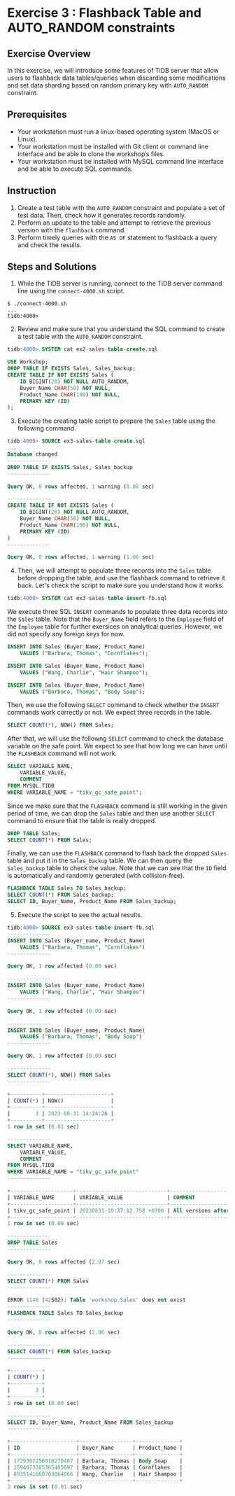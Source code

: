 # Exercise 3 : Flashback Table and AUTO_RANDOM constraints

## Exercise Overview
In this exercise, we will introduce some features of TiDB server that allow users to flashback data tables/queries when discarding some modifications and set data sharding based on random primary key with `AUTO_RANDOM` constraint.

## Prerequisites
* Your workstation must run a linux-based operating system (MacOS or Linux).
* Your workstation must be installed with Git client or command line interface and be able to clone the workshop’s files.
* Your workstation must be installed with MySQL command line interface and be able to execute SQL commands.

## Instruction
1. Create a test table with the `AUTO_RANDOM` constraint and populate a set of test data. Then, check how it generates records randomly.
2. Perform an update to the table and attempt to retrieve the previous version with the `flashback` command.
3. Perform timely queries with the `AS OF` statement to flashback a query and check the results.

## Steps and Solutions
1. While the TiDB server is running, connect to the TiDB server command line using the `connect-4000.sh` script.

```console
$ ./connect-4000.sh
...
tidb:4000>
```

2. Review and make sure that you understand the SQL command to create a test table with the `AUTO_RANDOM` constraint.

```sql
tidb:4000> SYSTEM cat ex2-sales-table-create.sql

USE Workshop;
DROP TABLE IF EXISTS Sales, Sales_backup;
CREATE TABLE IF NOT EXISTS Sales (
    ID BIGINT(20) NOT NULL AUTO_RANDOM,
    Buyer_Name CHAR(50) NOT NULL,
    Product_Name CHAR(100) NOT NULL,
    PRIMARY KEY (ID)
);
```

3. Execute the creating table script to prepare the `Sales` table using the following command.

```sql
tidb:4000> SOURCE ex3-sales-table-create.sql
...
Database changed
--------------
DROP TABLE IF EXISTS Sales, Sales_backup
--------------

Query OK, 0 rows affected, 1 warning (8.08 sec)

--------------
CREATE TABLE IF NOT EXISTS Sales (
    ID BIGINT(20) NOT NULL AUTO_RANDOM,
    Buyer_Name CHAR(50) NOT NULL,
    Product_Name CHAR(100) NOT NULL,
    PRIMARY KEY (ID)
)
--------------

Query OK, 0 rows affected, 1 warning (1.06 sec)
```

4. Then, we will attempt to populate three records into the `Sales` table before dropping the table, and use the flashback command to retrieve it back. Let's check the script to make sure you understand how it works.

```sql
tidb:4000> SYSTEM cat ex3-sales-table-insert-fb.sql
```

We execute three SQL `INSERT` commands to populate three data records into the `Sales` table. Note that the `Buyer_Name` field refers to the `Employee` field of the `Employee` table for further exersices on analytical queries. However, we did not specify any foreign keys for now.

```sql
INSERT INTO Sales (Buyer_Name, Product_Name) 
    VALUES ("Barbara, Thomas", "Cornflakes");

INSERT INTO Sales (Buyer_Name, Product_Name)
    VALUES ("Wang, Charlie", "Hair Shampoo");

INSERT INTO Sales (Buyer_Name, Product_Name)
    VALUES ("Barbara, Thomas", "Body Soap");
```

Then, we use the following `SELECT` command to check whether the `INSERT` commands work correctly or not. We expect three records in the table.

```sql
SELECT COUNT(*), NOW() FROM Sales;
```

After that, we will use the followng `SELECT` command to check the database variable on the safe point. We expect to see that how long we can have until the `FLASHBACK` command will not work.

```sql
SELECT VARIABLE_NAME,
    VARIABLE_VALUE,
    COMMENT
FROM MYSQL.TIDB
WHERE VARIABLE_NAME = "tikv_gc_safe_point";
```

Since we make sure that the `FLASHBACK` command is still working in the given period of time, we can drop the `Sales` table and then use another `SELECT` command to ensure that the table is really dropped.

```sql
DROP TABLE Sales;
SELECT COUNT(*) FROM Sales;
```

Finally, we can use the `FLASHBACK` command to flash back the dropped `Sales` table and put it in the `Sales_backup` table. We can then query the `Sales_backup` table to check the value. Note that we can see that the `ID` field is automatically and randomly generated (with collision-free).

```sql
FLASHBACK TABLE Sales TO Sales_backup;
SELECT COUNT(*) FROM Sales_backup;
SELECT ID, Buyer_Name, Product_Name FROM Sales_backup;
```

5. Execute the script to see the actual results.

```sql
tidb:4000> SOURCE ex3-sales-table-insert-fb.sql
--------------
INSERT INTO Sales (Buyer_name, Product_Name) 
    VALUES ("Barbara, Thomas", "Cornflakes")
--------------

Query OK, 1 row affected (0.00 sec)

--------------
INSERT INTO Sales (Buyer_name, Product_Name)
    VALUES ("Wang, Charlie", "Hair Shampoo")
--------------

Query OK, 1 row affected (0.00 sec)

--------------
INSERT INTO Sales (Buyer_name, Product_Name)
    VALUES ("Barbara, Thomas", "Body Soap")
--------------

Query OK, 1 row affected (0.00 sec)

--------------
SELECT COUNT(*), NOW() FROM Sales
--------------

+----------+---------------------+
| COUNT(*) | NOW()               |
+----------+---------------------+
|        3 | 2023-08-31 14:24:26 |
+----------+---------------------+
1 row in set (0.01 sec)

--------------
SELECT VARIABLE_NAME,
    VARIABLE_VALUE,
    COMMENT
FROM MYSQL.TIDB
WHERE VARIABLE_NAME = "tikv_gc_safe_point"
--------------

+--------------------+-----------------------------+--------------------------------------------------------------+
| VARIABLE_NAME      | VARIABLE_VALUE              | COMMENT                                                      |
+--------------------+-----------------------------+--------------------------------------------------------------+
| tikv_gc_safe_point | 20230831-10:37:12.758 +0700 | All versions after safe point can be accessed. (DO NOT EDIT) |
+--------------------+-----------------------------+--------------------------------------------------------------+
1 row in set (0.00 sec)

--------------
DROP TABLE Sales
--------------

Query OK, 0 rows affected (2.07 sec)

--------------
SELECT COUNT(*) FROM Sales
--------------

ERROR 1146 (42S02): Table 'workshop.Sales' does not exist
--------------
FLASHBACK TABLE Sales TO Sales_backup
--------------

Query OK, 0 rows affected (2.06 sec)

--------------
SELECT COUNT(*) FROM Sales_backup
--------------

+----------+
| COUNT(*) |
+----------+
|        3 |
+----------+
1 row in set (0.00 sec)

--------------
SELECT ID, Buyer_Name, Product_Name FROM Sales_backup
--------------

+---------------------+-----------------+--------------+
| ID                  | Buyer_Name      | Product_Name |
+---------------------+-----------------+--------------+
| 1729382256910270467 | Barbara, Thomas | Body Soap    |
| 2594073385365405697 | Barbara, Thomas | Cornflakes   |
| 8935141660703064066 | Wang, Charlie   | Hair Shampoo |
+---------------------+-----------------+--------------+
3 rows in set (0.01 sec)
```